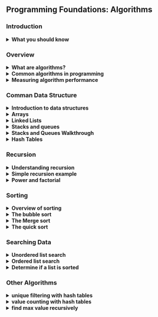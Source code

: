 ## Programming Foundations: Algorithms

### Introduction
<details>
    <summary><strong>What you should know</strong></summary>
    <ul>
        <li>Basic principle of programming</li>
        <li>using a text editor to write and debug code</li>
        <li>Knowledge of a language like Python, java and C#</li>
    </ul>
</details>

### Overview
<details>
    <summary><strong>What are algorithms?</strong></summary>
    <strong>Algorithm: </strong>a set of instructions that describes how to get the exact result you want
    <br>
    The purpose of an algorithm is to solve a specific problem with a sequential set of steps
    <br>
    <br>
    <strong>Algorithm Characteristics</strong>
    <br>
    <ul>
        <li>
            Algorithm Complexity
            <ul>
                <li>Space Complexity: How much memeory does it require?</li>
                <li>Time Complexity: How much time does it take to complete?</li>
            </ul>
        </li>
        <li>
            Inputs and output
            <ul>
                <li>What does the algorithm accept, and what are the results?</li>
            </ul>
        </li>
        <li>
            Classificaiton
            <ul>
                <li>
                    <strong>Serial/Parallel</strong>
                    some algorithms work on their data sets in sequential fashion, which means that they are serial in nature.
                    <br>
                    Whereas a parallel algorithm can break up a data set into smaller pieces and then work on each simultaneously.
                </li>
                <li>
                    <strong>exact/approximate</strong>
                    An algorithm can be exact, in which case it produces a known predictable value.
                    <br>
                    or it can be approximate, in which case, it tries to find an answer that might or might not be exact.
                    <br>
                    For example, a facial recognition algorithm might not give the same answer every single time.
                </li>
                <li>
                    <strong>deterministic/non-deterministic</strong>
                    algorithms can be deterministic, in which case it executes each step with an exact decision.
                    <br>
                    or it could be non-deterministic, in which it attempts to produce a solution using successive guesses.
                    <br>
                    which become more accurate over time.
                </li>
            </ul>
        </li>
    </ul>
</details>
<details>
    <summary><strong>Common algorithms in programming</strong></summary>
    <strong>Common Algorithms</strong>
    <br>
    <ul>
        <li>
            Search algorithms
            <ul>
                <li>Find specific data in a structure (for example, a substring within a string)</li>
            </ul>
        </li>
        <li>
            Sorting algorithms
            <ul>
                <li>Take a dataset and apply a sort order to it</li>
            </ul>
        </li>
        <li>
            Computational algorithms
            <ul>
                <li>Given one set of data, calcuate another (is a given number prime?)</li>
            </ul>
        </li>
        <li>
            Collection algorithms
            <ul>
                <li>Work with colletions of data (count specific items, nevigate among data elements, filter out unwanted data, etc</li>
            </ul>
        </li>
    </ul>
    <br>
    <br>
    <strong>Example: Euclid's Algorithm</strong>
    <br>
    Find the greatest common denominatore (GCD) of two integats:
    <br>
    Example: GCD of 20 and 8 is 4
    <br>
    (because 8 / 4 is 2; and 20 / 4 is 5)
    <br>
    <br>
    1. For two integers a and b where a > b divide a by b
    <br>
    1. If the remainder, r is 0 then stop: GCD is b
    <br>
    1. Otherwise set a to b, b to r and repeat at step 1 untile r is 0
    <br>
    <table>
        <tr>
            <td><strong>GCD (20, 8)</strong></td>
        </tr>
        <tr>
            <td>a</td>
            <td>b</td>
            <td>r</td>
        </tr>
        <tr>
            <td>20</td>
            <td>8</td>
            <td>4</td>
        </tr>
        <tr>
            <td>8</td>
            <td>4</td>
            <td>0</td>
        </tr>
    </table>
    <br>

```
def gcd(a, b):
    while (b != 0):
        t = a
        a = b
        b = t % b

    return a

print(gcd(60, 96))
print(gcd(20, 8))
```
<br>

```
let's try to figure out how this algorithm worked in the followed example:
print(gcd(60, 96))
--state =>   a = 60 ,  b = 96
  1- assign t to a   meaning t = 60
  2- assign a to b   meaning a = 96
  3- assign b to the reminder of divide t by b
  meaning  b = 60 % 96  =>  60
--state a = 96 , b = 60
  1- assign t to a   meaning t = 96
  2- assign a to b   meaning a = 60
  3- assign b to the reminder of divide t by b
  meaning  b = 96 % 60  =>  36
--state =>  a = 60 , b = 36
  1- assign t to a   meaning t = 60
  2- assign a to b   meaning a = 36
  3- assign b to the reminder of divide t by b
  meaning  b = 60 % 36  =>  24
--state => a= 36 , b = 24
  1- assign t to a   meaning t = 36
  2- assign a to b   meaning a = 24
  3- assign b to the reminder of divide t by b
  meaning  b = 36 % 24  =>  12
--state =>  a = 24 , b = 12
  1- assign t to a   meaning t = 24
  2- assign a to b   meaning a = 12
  3- assign b to the reminder of divide t by b
  meaning  b = 24 % 12  =>  0
--state => a = 12 , b = 0
Now we return the a   which is 12
```
</details>
<details>
    <summary><strong>Measuring algorithm performance</strong></summary>
    <strong>Algorithm Performance</strong>
    <br>
    <ul>
        <li>Measure how an algorithm responds to dataset size</li>
        <li>
            Big-o notation
            <ul>
                <li>Classifies performance as the input size grows</li>
                <li>"O" indicates the order of operation: time scale to perform an operation</li>
            </ul>
        </li>
        <li>Many algorithms and data structures have more than one O</li>
    </ul>
    <br>
    <br>
    <strong>Common Big-O Terms</strong>
    <br>
    <table>
        <tr>
            <td>Notation</td>
            <td>Description</td>
            <td>Example</td>
        </tr>
        <tr>
            <td>O (1)</td>
            <td>Constant time</td>
            <td>Looking up a single element in an array</td>
        </tr>
        <tr>
            <td>O (log n)</td>
            <td>Logarithmic</td>
            <td>Finding an item in a sorted array with a binary search</td>
        </tr>
        <tr>
            <td>O (n)</td>
            <td>Linear time</td>
            <td>Searching an unsorted array for a specific value</td>
        </tr>
        <tr>
            <td>O (n log n)</td>
            <td>Log-linear</td>
            <td>Complex sorting algorithms like heap sort and merge sort</td>
        </tr>
        <tr>
            <td>O (n2)</td>
            <td>Quadratic</td>
            <td>Simple sorting algorithms, such as bubble sort, selection sort, and insertion sort</td>
        </tr>
    </table>
</details>

### Comman Data Structure

<details>
    <summary><strong>Introduction to data structures</strong></summary>
    <strong>Overview of Data Strucutres</strong>
    <br>
    are used to organization information in various ways so that it can be efficiently operated on by algorithms
    <br>
    <strong>Common Data Structures</strong>
    <br>
    <ul>
        <li>Arrays</li>
        <li>Linked lists</li>
        <li>Stacks and queues</li>
        <li>Trees</li>
        <li>Hash tables</li>
    </ul>
</details>

<details>
    <summary><strong>Arrays</strong></summary>
    <strong>Data Strucutes: Arrays</strong>
    <br>
    <br>
     a collection of elements, where each item is identified by an index or key data structure is a collection with defined way of accessing and sorting items
    <ul>
        <li>Collection of elements identified by index or key</li>
        Arrays in most languages start their indexes at zero for the first element
    </ul>
    <br>
    <strong>Array Operation</strong>
    <br>
    <ul>
        <li>Calculate item index: O(1)</li>
        <li>Inseart or delete item at beginning: O(n)</li>
        <li>Inseart or delete item at middle: O(n)</li>
    </ul>
</details>

<details>
    <summary><strong>Linked Lists</strong></summary>
    <strong>Linked Lists</strong>
    <br>
    is a linear collection of data elements called nodes contain reference to the next node in the list Hold whatever data the application needs
    <br>
    <ul>
        <li>Collections of data elements, called nodes</li>
        <li>Contain reference to the next node in the list</li>
        <li>Hold whatever data the application needs</li>
        <li>Elements can be easily inserted and removed</li>
        <li>Underlying memory doesn't need to be reorganized</li>
        <li>Can't do constant-time random item access</li>
        <li>Item loopup is linear in time complexity (O(n))</li>
    </ul>
    <br>
    <strong>node:contains data and a pointer to the next node the first item you add to the list called the head</strong>
    <br>
    <br>
    <strong>singly linked list:</strong>each item has point to the next item in the list
    <br>
    <strong>Doubly linked list::</strong> each item in the list has two pointers to the next and previous element</details>
<details>
    <summary><strong>Stacks and queues</strong></summary>
    <strong>Stacks</strong>
    <br>
    <ul>
        <li>Stack: Collection that supports push and pop operation</li>
        <li>The Last item pushed is the first one popped</li>
        <li>last in first out</li>
        <li>It follow the  LIFO  rule </li>
    </ul>
    <br>
    ٍtacks are great for programs where you need to reverse things
    <br>
    Stacks are also good for keeping track of state as things are pushed on and popped off the stacks
    <br>
    <strong>Queues</strong>
    <br>
    <ul>
        <li>Queue: Collection that supports adding and removing</li>
        <li>First item added is the first item out</li>
        <li>first in first out </li>
        <li>follow FIFO  rule </li>
    </ul>
    <br>
    <br>
    <strong>Practical Applications</strong>
    <br>
    <ul>
        <li><strong>Stack</strong>
            <ul>
                <li>Expression Processing</li>
                <li>Backtracking: browser back stack</li>
            </ul>
        </li>
        <li><strong>Queue</strong>
            <ul>
                <li>Order processing</li>
                <li>Messaging</li>
            </ul>
        </li>
    </ul>
</details>

<details>
    <summary><strong>Stacks and Queues Walkthrough</strong></summary>


```
# create a new empty stack
stack = []

# Push items onto the stack
stack.append(1)
stack.append(2)
stack.append(3)
stack.append(4)

# Print the stack contents
print(stack)

# pop an item off the stack
x = stack.pop()
print(x)
print(stack)
```



```
# try out the python queue functions
from collections import deque

# create a new empty deque object that will functions as a queue
queue = deque()

# add some items onto the queue
queue.append(1)
queue.append(2)
queue.append(3)
queue.append(4)

# Print the queue contents
print(queue)

# pop an item off the front of the queue
x = queue.popleft()
print(x)
print(queue)
```
</details>

<details>
    <summary><strong>Hash Tables</strong></summary>
    <strong>Hash tables</strong> associative arrays
    <br>
    it's a data structure that maps keys to their associated values, and it does this using what's calle a hash function, this function uses the key to compute an index into the slots that are in the hash table and map the key to the value
    <br>
    <strong>Hash Tables Advantages</strong>
    <br>
    <ul>
        <li>Every item have a key</li>
        <li>Key-to-value mappings are unique</li>
        <li>Hash tables are typically very fast</li>
        <li>For small datasets, arrays are usally more efficient</li>
        <li>Hash tables don't order entries in a predictable way</li>
        <li>Keys are mapped to data values by using a hash to compute an index value</li>
    </ul>
    <br>
    <strong>Hash Tables Cons</strong>
    <br>
    for small datasets, arrays are usually more efficient hash tables don't order entries in predictable way

```
# create a hashtable all at once
items1 = dict({"key": 1, "key2" : 2, "key3" : "three"})
print(items1)

# create a hashtable progressively
items2 = {}
items2["key1] = 1
items2["key2] = 2
items2["key3] = 3
print(items2)

# try to access a nonexistent key
# print(items1["key6"])

# replace an item
items2["key2"] = "two"
print(items2)

# iterate the keys and values in the dictionary
for key, value in items2.item():
    print("key: ", key, " Value: ", value)
```
</details>

### Recursion
<details>
    <summary><strong>Understanding recursion</strong></summary>
    <strong>Recursion:</strong> is when a function call itself
    <br>
    <ul>
        <li>Recursive function need to have a breaking condition</li>
        <li>This prevents infinite loops and eventual crashes</li>
        <li>Each time the function is called, the old arguments are saved</li>
        <li>This is called the  "call stack"</li>
    </ul>
    <br>
    <img src="https://lh3.googleusercontent.com/fife/AAWUweUnocLRRRTL4ZYv_kW18HDZzH-hFJu8G8l3vjvQ5jxseIxvQ8veMH-eny-KFSPbDR_Pfb8aGSy3kkjEf-pwUTFXKbUi50nvB6pd4pgc_O1VVRU8B8WWjHihPoSZtCca27boZ6J_zRDMW03Lkt1JPojogQ6HW9Sd6cps0DyaI_KiyL_6onpKyIViUyWorb9yO1ft3pRt3E8G4oCMWEwBXEwCi6hH0ClQqMcZgUbspTzWKEGMuTAJNoQ9HcKwv_UA_nGLiMb8N3nazYdnmiFJ_r6fgJyfNXUTgphU7QqXgiRsmR78p6nu_uM9LraGRpu0Z890j8Tj_nd58ixo-3KNOix4sUSXnTTG7c5zemhJNMykq-obWmhFd-tPF9KpPgu9XxHiWvnGlAYq1UMh-ZZbFABYfPIX7Teo26CbQsRrvSYz1SMXdz3fszj6HY_3pjcgIh3aozwTpbCFywMbrb6y9x48Gc4o2-MWlqCkq9bMqkIWwLfwV6MYklg0UBYnEdpnI4ezkTqUEdUwNxafVM0g3YC9UUq3V_Ij5Suvbq4sk1heUBdE9pbrjRlgrDFsP9IbnXA0lm1g9gAWcyHEq7M43kB4EsXpJ4Kbexy0T4HGkYkF1SVZPD6NbJsM9ofREbOnf2gX70-wAs3KxzNhLI5OkgBkRQk2RLPszwwO0JIufTUI3_A4tHvftPdcwUl1jewvntR_M6s1az8bG5ccpuEPOkbXZzyIlfTbW7bCqbmhBrh4XpY_JpApFMwBQE51QV_OEV5x9wRQDhxQX2ObYU3gRIaeFIstIRIdOoIgptYcjS2RVJU2Gei6lzdQgtD7iEW-ffWN1hK0xnh4Fy2mpTHatZ41LRod=w1366-h625">
</details>
<details>
    <summary><strong>Simple recursion example</strong></summary>
    <img src="https://lh3.googleusercontent.com/fife/AAWUweWrDMU8bZr98kPGBkbg9Uy7p6MtQiqVwYsTzQNSM54EtK5xc4pJMjUtFvk1rSRdgMAFODAuucrgz974m29ZsjRSXyoQdvUePsRTfypdmPsejVXw36ZUH2At_FxfiYf_EZAGhARgtwegoJ9tiG0L9M_f41bzE3POF-LFNo1bF7-Wmk6G2h7aY6fq8YKJGtu6mX6-BgWHbGG5uoTW48dyTyD-dCbXs9bUUHW9Iliu2WHwa3ZMjwnKmuMGzTajYDTcYD8U7eaYODKiDMyZ6ytHjAHpKIqOR5xd51yyrcPpFJQ5CT354LlfE9jQysO0j377Gl33cclkBzhOTg-xO5zt5Xi_dVoLaHrR6I8Oiq9rHalUDU3CNFDt2TqlfGN-ojgVtgNzACednx-YWXKxjOEdmnzNn7AVD9jSS___PqRhwVA35BYdxJgyxAlXquffs-y-weViWpeit_XrPcQseSUd3gPEu0Bf4PE01JUIXkeJmQCdsCf2vSkOZJ-CDLTqDGKxyHPcf-vq88m96PLunGEFB2uQ8gDeJ7SbIbbYLqxPSaSZ_NBMIBHh32Gs_Ixv1_PDRBtBXp9F_e6bxC8yIP6Lv2SEYUuFi4fUQ5c85WPRjMEjAHbRCDmbXi21uR5HADwj0iEu9mRuVzz0MpP8arJ2GoA0qCPQkTbBnD1x1YRfrk-qbEin_ZpoO3ZucQyQPt2-mYERwp_Ea6jCw4Wmj4zCb9ygun9gd7JIkk2DZLb5XZ40gpa4z9gYjNmyMUlSazfTZb44qJaBJpr_rUYsbx54uYmVPHDVfQ6ocn9qvtabka6X4mpUVa3RlTzGWdw_Ni4t_DFuN9NhlcmtkxHUI3qJkaj9y3UU=w1366-h441">
    <br>

```
def countdown(x):
    if x == 0:
        print("Done!")
        return
    else:
        print(x, "...")
        countdown(x-1)


# this recursion store data as stacks
countdown(5)
```
</details>
<details>
    <summary><strong>Power and factorial</strong></summary>

```
def power(num, pwr):
    # breaking condition: if we reach zero, return 1
    if pwr == 0:
        return 1
    else:
        return num * power(num, pwr-1)
        # 2 ^3
        # first  2  *  2^2
        # then 2 * 2 *2


def factorial(num):
    if (num == 0):
        return 1
    else:
        return num * factorial(num-1)


print("{} to the power of {} is {}".format(5, 3, power(5, 3)))
print("{} to the power of {} is {}".format(1, 5, power(1, 5)))
print("{}! is {}".format(4, factorial(4)))
print("{}! is {}".format(0, factorial(0)))
```
</details>

### Sorting

<details>
    <summary><strong>Overview of sorting</strong></summary>
    <strong>Sorting Data</strong>
    <br>
    <ul>
        <li>Most modern languages have sorting built in</li>
        <li>The bubble sort</li>
        <li>The Merge sort</li>
        <li>The quick sort</li>
    </ul>
</details>
<details>
    <summary><strong>The bubble sort</strong></summary>
    <strong>bubble sort</strong>
    <br>
    <ul>
        <li>Very simple to understand and implement</li>
        <li>
            Performance O(n^2)
            <ul>
                <li>for loops inside of for loops are usually n^2 </li>
            </ul>
        </li>
        <li>Other sorting algorithms are generally much better </li>
        <li>Not considered to be a practical solution </li>
    </ul>
    <br>

```

# first come into the list
# take the first two numbers and compare them
# make the smallest first
# then move to the second and the third and compare them
# make the smallest first
# and go like that until finish the list
# then start over but this time will start from the second item and so on


def bubbleSort(dataset):  # the word database refer to the list 1
    # start with the array length and decrement each time
    # mean range (9, 0,-1) the -1  refer to make it descendant
    for i in range(len(dataset)-1, 0, -1):
        # examine each item pair
        for j in range(i):
            # swap items if needed
            if dataset[j] > dataset[j+1]:
                temp = dataset[j]
                dataset[j] = dataset[j+1]  # switch the first element
                dataset[j+1] = temp  # switch the second element

        print("Current state: ", dataset)

# a function for viewing the sorting process


def main():
    list1 = [6, 20, 8, 19, 56, 23, 87, 41, 49, 53]
    print("Starting state: ", list1)
    bubbleSort(list1)
    print("Final state: ", list1)


if __name__ == "__main__":
    main()
```
<br>
<img src="https://lh3.googleusercontent.com/fife/AAWUweXZyGPYjEkFPoD4ZAUMRxDR0HTCBITd4EGfWQ3uDpVh5K0ZX96aCjetGgaHVzhKMtsS2c49CVn56J_uS2uDH7zpPUu8re2-dBYRkpCOKNdfkxgw-mrQGnJp5Ypr7yZK-ZjtsDjmNQ9oZGvHlQcIsAOgVVA5c2uz5SDtI3olmEuARkW1oQqbCce18u0Xgt22VqJ6cuA6A4sGnuk2r8HEKiQ9ofiXLw926n4IKfPiYKQxuBebadG7yDXpK76xK6635-d_b2lgAigQe_lm8v_GwMPnSFEX_az9rclgW5NOe_xGENYoDc9J37CO6bi1x7S5wBZKEDUHMIlSm29AiDJ3aZBDGfp-Fu4pEyq2iw4smLKSxSFvFPHPDjQUrCOM5346hMvXigmx02C_76FTk4B4yAa-qa2tvC-pbMNjhpdgJSjDujyUI--FG8Eisstg7rCvYHwwIYpC_az74hPWWN56KJ0fabEyc8pgItUCNacicjoznqv9ZiZGGnXgPjvWniDCE0vCNNCEIivncUEz6ie7TlnAsswSd954ZjnyVf7EYkECsGG8jYJz4QBnfkGlSgJB7OgEYuwbT1JBscS-67j902Z88MN0Glo90KVhcDQ0armFYKPhiQWQplgiRMxYMIJtpnGnxzEq4Dt8X-9WmdtBPoSEjRfPDZissl-Iq6eCWMObzKByq1pP95mELUtR2jiZJUtFKKX-b3V6dwhQ0QZ3GWdWNN2UfexnFv61A31a6UwwSTz6XcTllVCRnGeM3t5gDlsRvOLZe8_6pwBgpjM-l0T7M9idJDJChDwYKXO6JGBQR_raD7yJq8Q2afo9d9LzglW9NngWBlWFieWJWDXLs51lIWOx=w1366-h625">
</details>

<details>
    <summary><strong>The Merge sort</strong></summary>
    <strong>Merge sort</strong>
    <br>
    <ul>
        <li>divide-and-conquer algorithm</li>
        <li>breaks a database into individual pieces and merge them </li>
        <li>uses recursion to operate on datasets </li>
        <li>perform  well on the large sets of data </li>
        <li>in general has a performance of O(n log n) time complexity </li>
    </ul>

```


items = [6, 20, 8, 19, 56, 23, 87, 41, 49, 53]


def mergesort(dataset):
    if len(dataset) > 1:
        mid = len(dataset) // 2
        leftarr = dataset[:mid]
        rightarr = dataset[mid:]

        # recursively break down the arrays
        mergeSort(leftarr)
        mergeSort(rightarr)
        # now perform the merging
        i = 0  # index into the left array
        j = 0  # index into the right array
        k = 0  # index into merged array

        # while both arrays have content
        while i < len(leftarr) and j < len(rightarr):
            if leftarr[i] < rightarr[j]:
                dataset[k] = leftarr[i]
                i += 1
            else:
                dataset[k] = rightarr[j]
                j += 1
            k += 1

        # if the left array still has values, add them
        while i < len(leftarr):
            dataset[k] = leftarr[i]
            i += 1
            k += 1

        # if the right array still has values, add them
        while j < len(rightarr):
            dataset[k] = rightarr[j]
            j += 1
            k += 1


# test the merge sort with data
print(items)
mergesort(items)
print(items)
```
<br>
<img src="https://lh3.googleusercontent.com/fife/AAWUweVBwNAFrKKFjHS0EVM5EmYS4hSRAivpA1THaXvjPXrGN3uSISEPEttbDAp1VarDVaPcMioYFdQQ_UIWkKQddJDLMvALxCEfuzgOlcRnw2Zw1oQE3LwgGVvmLsIr0Crpzs7zKd7h3pnl2htkERrOzCrvfTl5jC_waBQDW8BPETCbIkUigt60WumXt9lYB-7Keytjj1JHCPob18cmFO2vUDe4BbYSm1EXVh5X4yxk2V60e-UbnegNRxOpr-MxkwZLmrQ5FEyhmGBJTfWANIZcpMEZjvi7I90dyisxAEadz9cfub_VhctRynOepf-UzTsCEAmyzlrTNNi5pXDl4DBUGh0Czb5Zok6RgluoZJxG4eMlZY27JWTvtyvp53rb8Colkz8VYPtZhulwaejmQ5XWzBGj9hC9XCsWNTk-XK3C5ZSaKMNyGoZPETLuruzacSg0GrBcv0IUzT8Oy-y2VjvtOfaWbtd5y0xQhsJhPqrp1avKq1Kpeuh2e_tXNrY5NPUYUKHBTzWgRlZWE7mKJufBcxnxMdsZ1frDcGdSijvht5geYQuFBngq5imF7RfEc6DZhCyEWrG-_LQEtb8BQ4KlNucONilcNTOLO5sh_E6Q9HatV64R9xjQ7aQHRzBvLzGs1mNUtVag78VE1P6h9hJx0orjAfwePzrduVJmw5AnN3ey6je58n0sWngqGxAiAIRB4-mXGKbfRZlLfUZVNaMxgtRiP4lm0fCltLc7lB4xzQzabLTrCqVv907RR7fMsNsVYcw0OBefN7g3DL7-pz6-6lwFuCDS9QxhL6HAIP-yTXy-qS0HpRXTRgKAH0Wpd4i5H1X1SMkNNDJNytEYNR8ifIsfvaWK=w1366-h625">
</details>

<details>
    <summary><strong>The quick sort</strong></summary>
    <strong>quick sort</strong>
    <br>
    <ul>
        <li>divide-and-conquer algorithm, like the merge sort</li>
        <li>Also uses recursion to perform sorting </li>
        <li>Generally perform  better than merge sort  </li>
        <li>in general has a performance of O(n log n) time complexity </li>
        <li>operates in place on the data</li>
        <li>Worst case is O(n^2) when data is mostly sorted already  but that isn't common</li>
    </ul>

```

# Implement a quicksort
# O(2n)

# or (n)
items = [20, 6, 8, 53, 56, 23, 87, 41, 49, 19]


def quickSort(dataset, first, last):
    if first < last:
        # calculate the split point
        pivotIdx = partition(dataset, first, last)

        # now sort the two partitions
        quickSort(dataset, first, pivotIdx-1)
        quickSort(dataset, pivotIdx+1, last)


def partition(datavalues, first, last):
    # choose the first item as the pivot value
    pivotvalue = datavalues[first]
    # establish the upper and lower indexes
    lower = first + 1
    upper = last

    # start searching for the crossing point
    done = False
    while not done:
        # advance the lower index
        while lower <= upper and datavalues[lower] <= pivotvalue:
            lower += 1

        # advance the upper index
        while datavalues[upper] >= pivotvalue and upper >= lower:
            upper -= 1

        # if the two indexes cross, we have found the split point
        if upper < lower:
            done = True
        else:
            # exchange the two values
            temp = datavalues[lower]
            datavalues[lower] = datavalues[upper]
            datavalues[upper] = temp

    # when the split point is found, exchange the pivot value
    temp = datavalues[first]
    datavalues[first] = datavalues[upper]
    datavalues[upper] = temp

    # return the split point index
    return upper


# test the merge sort with data
print(items)
quickSort(items, 0, len(items)-1)
print(items)
```
<br>
<img src="https://lh3.googleusercontent.com/fife/AAWUweW760LyTJF3EnpZAeCHnemndxcrNpJd6uyWKflWgoA9YOerCgHJgleWWmQC0QuHHYp-8Kk7Dwb_tNGyOa-FycD3bqOyHFPupAtZd-ZEJEDmROHRrKwkP861pCw4K9jCEAX6W-lbQsEPznhdVjLH9pq87DOLQZh9BasZ3NXgCJLy1CSbECjybj-XpyBrhoygtYNWrMWAGVOmCn868-lku8Tt9rxmc-X9KS3HXXp7-thVaLRkmlJbSlil6aELLr-SDHP4iX3bJIIwO5wv2x9uaogWEn_ChKPjD3Lc3XdUznQMW8aOXzf9QIpnsg9LsirINgsQXFc6OeL5qY3QhMOJ4_UCHCHKZYvyC8IyvYNhQj8JPrzkAq2DTw3bbJtHpmRL2XvjP3aWCSpgrc7a5Md28p6ZJx0qmXiHkRErB-8KOpWw07jc9RPt8zbOdKfNf7JD065-E3cIsiRmva5n5HqilTq7OktZEmtKe4y2k77-iceB4JfVaPOgyq9SW6VNkpND_Jmv8DpVIQeZDpur3bB6CxCkVGcY75mgsntjyRqrNZBLSakw9QVNtZ1G0GXlrxvU2pMkQnqf0lRlIR95mE5ZJEbRYeB3NphFhF2kBzt4gKW-yuO2mUKH2Yo6_0LCrvB3dfU12-aWWvQfINjPndeNrtViVVUvOxI8ko6sd6XoBkNdKva5CEjVIWzpmPz7XhBr_QG6e3CI9cSCLI6KZhJVwuJ7A3kD6Vy-1TkXhdp_JJZhpyqFQ2Lcl1sNvM-8hoGNRwU7d0UZLC3cwoVY-YNxmEUkYQhJC66vEsgt2uk2DeZTLDbnN0TmQsC3m6x_YQ8ltZn_wUSxqI66ghUR5O_MSgBfLC5h=w1366-h625">
</details>

### Searching Data
<details>
    <summary><strong>Unordered list search</strong></summary>

```
# searching for an item in an unordered list
# sometimes called a Linear search

# declare a list of values to operate on
items = [6, 20, 8, 19, 56, 23, 87, 41, 49, 53]

def find_item(item, itemlist):
    for i in range(0, len(itemlist)):
        if item == itemlist[i]:
            return i

    return None

# take O(n)  linear time of complexity   the more items in the list the more of the searching time
print(find_item(87, items))
print(find_item(250, items))
```
</details>
<details>
    <summary><strong>Ordered list search</strong></summary>

```
# searching for an item in an ordered list  sorted list
# this technique uses a binary search


items = [6, 8, 19, 20, 23, 41, 49, 53, 56, 87]


def binarysearch(item, itemlist):
    # get the list size
    listsize = len(itemlist) - 1
    # start at the two ends of the list
    lowerIdx = 0
    upperIdx = listsize

    while lowerIdx <= upperIdx:
        # calculate the middle point
        midPt = (lowerIdx + upperIdx) // 2

        # if item is found, return the index
        if itemlist[midPt] == item:
            return midPt
        # otherwise get the next midpoint
        if item > itemlist[midPt]:
            lowerIdx = midPt + 1
        else:
            upperIdx = midPt - 1

    if lowerIdx > upperIdx:
        return None


print(binarysearch(23, items))
print(binarysearch(87, items))
print(binarysearch(250, items))
```
<br>
<img src="https://lh3.googleusercontent.com/fife/AAWUweXojoiJrs9NeregZ7NHLIAlC7GpgS6K4fSsJ-CVmfl_cIMN4FkAmfC-2y9nA1KtT6sZl2pqe5EjW1fL6-98bNx1inTsloSvLq4dwkNMgH3QCGeoIIZGs7XXUaxt1fkfxc8sOtRVsV60HZ53TiaYZqR4SWzDUY_P98hmi3l19Z6osp0iH0bmZwOIf2PcYGfImIYFmGdRqgCphRiQJA_vwfpZEPN4fe17cw9Vz_cNkPMvZNio_iDTZvcfQtimlTwv7suaheZS-Eu3TwH1wWV_-ur7MSiOsO5Dvsu7xWokvdDDjsNhsZS29OhL-1ZuIB9CKGep46ObndFCrKp1Op3N5vY_A11cXujamkXVuoSAIHOU9OXdKI37eiNmFdQwMfYqD6WUCAO8fHA3Hwj1ET6LkAK4urOsF1IgIFx1bsqw8en0yaKnO312Pdh0i46SqyWd6liyGVK8GIJFTdiqj12tt2gnIiNWUDi5ylbxDIVaOoPGvxsIDt1V2atB3o0g9Uat02yjvPvmBO6QO0RNX4mf9Y96XE2nlSRNGFuR8fAKiidepj4JqthAzRaR_VfGP6uTEPaE_PzTfhFFttFpR6caBAEzmAeWjWb6eCyxVs5m2F_DdNZ3bIZJlq1cQ6f68ZcjcFFdyHElS537oR_687C7IS6U-5GEsymu6-SMsbtz5zYDLEU5gduv6keQBnaNI5CjqX8Amw8C2QWHvswJTzQt9WwvEA7VzhnRwXoXQqe2JPAFxiRnBNAkoIXpMaCjN3ruiSquRysnU79Uly3IMaJdlliUnl8snt5iZbSYSAYwxumraxodlYWTy1rP-I8tmBt9J3nD-w7r3UF9M_LCMVbKRVyyl_8g=w1366-h625">

```
With a sorted list, we can perform a type of search is called a binary search. So, let's
imagine we had a list of sorted numbers, and the number that we're searching for is the number
41. To perform the binary search, we start off with two indexes at the beginning and end of
the list, and then we calculate the midpoint of the list, rounded down in case of an uneven
division, and then we check to see if that value at the midpoint is the value that we want, and if it is, then great, we return that index. Now, if the number at that index is less than the one that we're searching for, we know that we can ignore all the numbers below that index, and conversely if that number is larger than the one we're looking for, we can ignore
all the numbers above that index. So, now we calculate the new midpoint by advancing, in
this case, the lower index up the middle we just calculated, and then we compute the new
midpoint from there. So now, the lower becomes three, the upper stays where it is, and then  new midpoint becomes five, after rounding down the division. And this process repeats until we found the number which, in our example, is at index number five.
```
</details>
<details>
    <summary><strong>Determine if a list is sorted</strong></summary>

```
# determine if a list is sorted


items1 = [6, 8, 19, 20, 23, 41, 49, 53, 56, 87]
items2 = [6, 20, 8, 19, 56, 23, 87, 41, 49, 53]

def is_sorted(itemlist):
    # using the all function
    return all(itemlist[i] <= itemlist[i+1] for i in range(len(itemlist)-1))

    # using the brute force method
    # for i in range(0, len(itemlist)-1):
    #     if (itemlist[i] > itemlist[i+1]):
    #         return False
    # return True

print(is_sorted(items1))
print(is_sorted(items2))
```
</details>

### Other Algorithms

<details>
    <summary><strong>unique filtering with hash tables</strong></summary>

```
# use hash table to filter out duplicate items
# the time complexity will be  O(n)

# define a set of items that we want to reduce duplicates
items = ["apple", "pear", "orange", "banana", "apple",
        "orange", "apple", "pear", "banana", "orange",
        "apple", "kiwi", "pear", "apple", "orange"]

# TODO:  create a hashtable to perform a filter
filter = dict()

# TODO: loop over each item and add to the hashtable
for key in items:
	filter[key] = 0

# TODO: create a set from the resulting keys in the hashtable
result = set(filter.keys())
print(result)
```
</details>

<details>
    <summary><strong>value counting with hash tables</strong></summary>

```
# using a hashtable to count individual items
# the time complexity is O(n)

# define a set of items that we want to count
items = ["apple", "pear", "orange", "banana", "apple",
        "orange", "apple", "pear", "banana", "orange",
        "apple", "kiwi", "pear", "apple", "orange"]

# create a hashtable object to hold the items and counts
counter = dict()

# iterate over each item and increment the count for each one
for item in items:
    if item in counter.keys():
        counter[item] += 1
    else:
        counter[item] = 1

# print the results
print(counter)
```
<br>
<img src="https://lh3.googleusercontent.com/fife/AAWUweV1OVp0N0JxmpE2xBrE_Qm_rBqMbHiHdWUfxmqdyY6BKHGdALh7ABhgWTnrsfBgdU0qczKdOqhTnKl45ltYWsZjMk750pFaxf9YaUzZGo5_iq2FlOiwDG5xFVLeJP8mZVvrkQfejM4AnOOFLiuXl65UKTBcU2vbAeU3qqD3lLz1ntYPnTYqpqhrBNAjpH91VBYoxK3l6Qkza2QkaraVeN2uIenuZX7HBLLTJFk3EHs_vE7UkTXN8Zj_k4bac6HABkPfiR7VEfxDvCVcONBmvx1_Ak0mUbZY3pgtDaRZVlzEDAFpXe9HzhMYKJ7pcO6946zpdHuNsiyCTcEVCQ1ER8Nl8xuXbCsbBQ81r_r2J_Zx3TFvG4d1pLm-evbjLQRcLQQlr3UVjlT-SpC7uacZcxS-JeDQLh1HLwD6mhVxCZ0aq8fw7PrVUas2oipPbRtgpD6S1vETHubac51Len1eesyCB6lJzKKSlU7odAGDkxf7nzKTimtH4nxlJC6-_vMvHpUYzXMzBlU-ozXZoRxLqwSu3ghDgwr1_kEOiv76039JVFGefWyOrYHQwxdtcOqgtb_eg5uMZdEo4Ry6RUIvTbyG4zuox6vqVSuKSo5W8dDsI0n-1If7Q1_uOuBE5Rbd9KCaLGBsZ47z87GDpdJcl70PRKSbrTqNX6YQXkzZerCXvVsPPsgiOvtrBJhF65tbB7_jf1WjzMlp7W24M-8FlmYdqnXeUxVwyTnBEWlE68mrBT6z8YyBXIrbtUG17LyI9A7_s-v_y-zH4Hxz0KZDcC3Ppz3h1m-rY6NYKFsP-n9JVLn9-2vWIvFYpOx8cng-Y28vNlvm_e9hzKz5Ffti7DZeWt5a=w1366-h625">

</details>

<details>
    <summary><strong>find max value recursively</strong></summary>
<img src="https://lh3.googleusercontent.com/fife/AAWUweVt3j9YWWiN-Wuf1qQcoij3HNVm5t065p6moLJuwdfHBBZxU_c20fhAAVo7PqyihxdvSeblVq6bC48JAA3zEY_aLgFNKulz8ODEHEtr7zykmo4u-WDJKpxcFcqHuHVc87wuLArOb1q0liV9hOGCwhE3FLEP9XvMah-6sUa1ejQPut-EdgbSOtwaPAHi1LPvOSeJ5WTf7ozuu-KQc2BWhjrihngc_ZorcdMO0SWipfGNet74D5iDGL5IPbqb3ukjU5MPr-5ETMwLf4_kj6E7ph1Htifyuyb-aYjBPW213ys2jirekXYijjeYfqztWL3UUTlUVoRTTM_vaH9ruKQk8OsB-gbCYVCH6iKQTYNi8XIcM043QgYvdUHaWNp9eTeOjNO2_JyGRuVRdf1XqWibXCL0NSEhGnKvl8h7yXy-g3gLWmcS53L2flTZVWibtr2g3eeIQr3AYcsOgmKcI22cJMD-nyAM0E2c9DpjyaDh6d7n7ZENJRO_1nP9s6q8lZ19uPtFr-9Y2Eh4hg4noj-eJ32ph-mAFeVDZZ3liO0w_aegCbATFCOF4VDKxKmYXyr0z8OK1hMluHLnDz-201Nu7k9sAF-xPw7el9ZQJB22g-ARWlKJfO2jvSyIOnPrbpxLM9FERpLnT-qnwI0pknUTI4OhPI1ytaCQ6LcMIWAmXYpv9-pnsG5-OnOKdATlOn4uvIpA_I-dq7bLhvIr-QZRKVITpR9ZT162Yh-Ovra25kB8zwKRVSOtT6pdRx-OWENGnwfBuMAMNxq5e39w8lcsmMHPTFLF3_zabwyb0eN6yEk-5rIPwYY-1rvbW3RQSRYml_6r2AR82LD_hGcAYiWktpYErcd2=w1366-h625">
<br>

```
# use a recursive algorithm to find a maximum value


# declare a list of values to operate on
items = [6, 20, 8, 19, 56, 23, 87, 41, 49, 53]

def find_max(items):
    # breaking condition: last item in list? return it
    if len(items) == 1:
        return items[0]

    # otherwise get the first item and call function
    # again to operate on the rest of the list
    op1 = items[0]
    print(op1)
    op2 = find_max(items[1:])
    print(op2)

    # perform the comparison when we're down to just two
    if op1 > op2:
        return op1
    else:
        return op2


# test the function
print(find_max(items))
```
</details>
